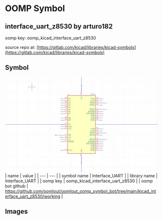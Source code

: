 # OOMP Symbol  
## interface_uart_z8530  by arturo182  
  
oomp key: oomp_kicad_interface_uart_z8530  
  
source repo at: [https://gitlab.com/kicad/libraries/kicad-symbols](https://gitlab.com/kicad/libraries/kicad-symbols)  
## Symbol  
  
[![working.png](working_600.png)](working.png)  
| name | value | 
| --- | --- | 
| symbol name | Interface_UART | 
| library name | Interface_UART | 
| oomp key | oomp_kicad_interface_uart_z8530 | 
| oomp bot github | https://github.com/oomlout/oomlout_oomp_symbol_bot/tree/main/kicad_interface_uart_z8530/working | 
## Images  
